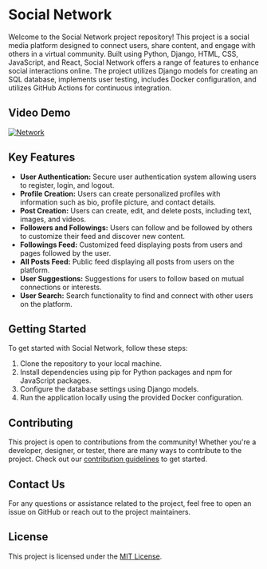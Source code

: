 # Social Network

Welcome to the Social Network project repository! This project is a social media platform designed to connect users, share content, and engage with others in a virtual community. Built using Python, Django, HTML, CSS, JavaScript, and React, Social Network offers a range of features to enhance social interactions online. The project utilizes Django models for creating an SQL database, implements user testing, includes Docker configuration, and utilizes GitHub Actions for continuous integration.

## Video Demo

[![Network](http://img.youtube.com/vi/tEuCQ4-J64w/0.jpg)](http://www.youtube.com/watch?v=tEuCQ4-J64w)


## Key Features

- **User Authentication:** Secure user authentication system allowing users to register, login, and logout.
- **Profile Creation:** Users can create personalized profiles with information such as bio, profile picture, and contact details.
- **Post Creation:** Users can create, edit, and delete posts, including text, images, and videos.
- **Followers and Followings:** Users can follow and be followed by others to customize their feed and discover new content.
- **Followings Feed:** Customized feed displaying posts from users and pages followed by the user.
- **All Posts Feed:** Public feed displaying all posts from users on the platform.
- **User Suggestions:** Suggestions for users to follow based on mutual connections or interests.
- **User Search:** Search functionality to find and connect with other users on the platform.

## Getting Started

To get started with Social Network, follow these steps:

1. Clone the repository to your local machine.
2. Install dependencies using pip for Python packages and npm for JavaScript packages.
3. Configure the database settings using Django models.
4. Run the application locally using the provided Docker configuration.



## Contributing

This project is open to contributions from the community! Whether you're a developer, designer, or tester, there are many ways to contribute to the project. Check out our [contribution guidelines](link_to_contribution_guidelines) to get started.

## Contact Us

For any questions or assistance related to the project, feel free to open an issue on GitHub or reach out to the project maintainers.

## License

This project is licensed under the [MIT License](https://opensource.org/licenses/MIT).
